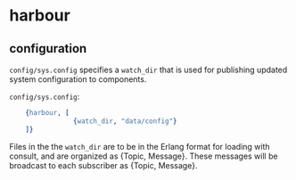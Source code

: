 # harbour


## configuration

`config/sys.config` specifies a `watch_dir` that is used for publishing updated system configuration to components.

`config/sys.config`:
```Erlang
    {harbour, [
                {watch_dir, "data/config"} 
    ]}
```

Files in the the `watch_dir` are to be in the Erlang format for loading with consult, and are organized as {Topic, Message}. These messages will be broadcast to each subscriber as {Topic, Message}.
